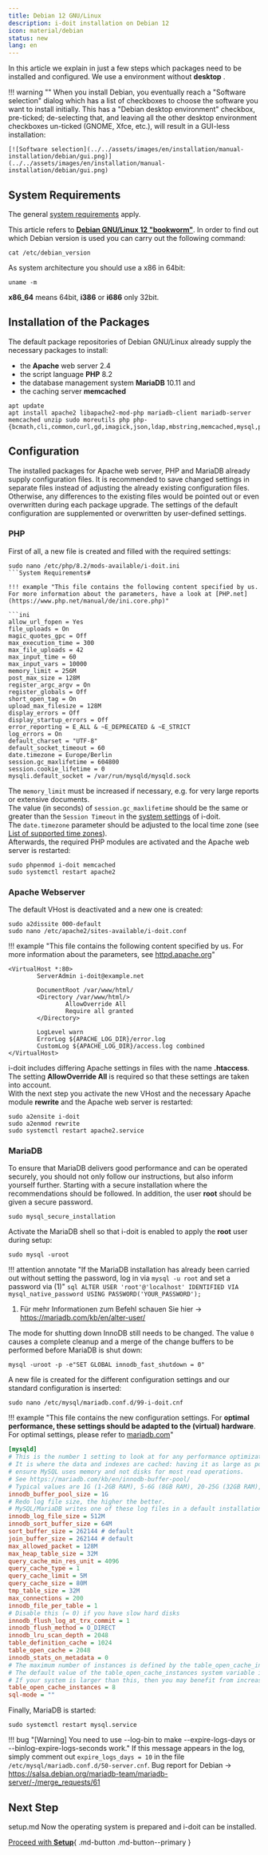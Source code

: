 ```yaml
---
title: Debian 12 GNU/Linux
description: i-doit installation on Debian 12
icon: material/debian
status: new
lang: en
---
```


In this article we explain in just a few steps which packages need to be installed and configured. We use a environment without **desktop** .

!!! warning ""
    When you install Debian, you eventually reach a "Software selection" dialog which has a list of checkboxes to choose the software you want to install initially. This has a "Debian desktop environment" checkbox, pre-ticked; de-selecting that, and leaving all the other desktop environment checkboxes un-ticked (GNOME, Xfce, etc.), will result in a GUI-less installation:

    [![Software selection](../../assets/images/en/installation/manual-installation/debian/gui.png)](../../assets/images/en/installation/manual-installation/debian/gui.png)

## System Requirements

The general [system requirements](../system-requirements.md) apply.

This article refers to [**Debian GNU/Linux 12 "bookworm"**](https://www.debian.org/index.en.html). In order to find out which Debian version is used you can carry out the following command:

```shell
cat /etc/debian_version
```

As system architecture you should use a x86 in 64bit:

```shell
uname -m
```

**x86_64** means 64bit, **i386** or **i686** only 32bit.

## Installation of the Packages

The default package repositories of Debian GNU/Linux already supply the necessary packages to install:

-   the **Apache** web server 2.4
-   the script language **PHP** 8.2
-   the database management system **MariaDB** 10.11 and
-   the caching server **memcached**

```shell
apt update
apt install apache2 libapache2-mod-php mariadb-client mariadb-server memcached unzip sudo moreutils php php-{bcmath,cli,common,curl,gd,imagick,json,ldap,mbstring,memcached,mysql,pgsql,soap,xml,zip}
```

## Configuration

The installed packages for Apache web server, PHP and MariaDB already supply configuration files. It is recommended to save changed settings in separate files instead of adjusting the already existing configuration files. Otherwise, any differences to the existing files would be pointed out or even overwritten during each package upgrade. The settings of the default configuration are supplemented or overwritten by user-defined settings.

### PHP

First of all, a new file is created and filled with the required settings:

```shell
sudo nano /etc/php/8.2/mods-available/i-doit.ini
```System Requirements#

!!! example "This file contains the following content specified by us. For more information about the parameters, have a look at [PHP.net](https://www.php.net/manual/de/ini.core.php)"

```ini
allow_url_fopen = Yes
file_uploads = On
magic_quotes_gpc = Off
max_execution_time = 300
max_file_uploads = 42
max_input_time = 60
max_input_vars = 10000
memory_limit = 256M
post_max_size = 128M
register_argc_argv = On
register_globals = Off
short_open_tag = On
upload_max_filesize = 128M
display_errors = Off
display_startup_errors = Off
error_reporting = E_ALL & ~E_DEPRECATED & ~E_STRICT
log_errors = On
default_charset = "UTF-8"
default_socket_timeout = 60
date.timezone = Europe/Berlin
session.gc_maxlifetime = 604800
session.cookie_lifetime = 0
mysqli.default_socket = /var/run/mysqld/mysqld.sock
```

The `memory_limit` must be increased if necessary, e.g. for very large reports or extensive documents.<br>
The value (in seconds) of `session.gc_maxlifetime` should be the same or greater than the `Session Timeout` in the [system settings](system-settings.md) of i-doit.<br>
The `date.timezone` parameter should be adjusted to the local time zone (see [List of supported time zones](http://php.net/manual/en/timezones.php)).<br>
Afterwards, the required PHP modules are activated and the Apache web server is restarted:

```shell
sudo phpenmod i-doit memcached
sudo systemctl restart apache2
```

### Apache Webserver

The default VHost is deactivated and a new one is created:

```shell
sudo a2dissite 000-default
sudo nano /etc/apache2/sites-available/i-doit.conf
```

!!! example "This file contains the following content specified by us. For more information about the parameters, see [httpd.apache.org](https://httpd.apache.org/docs/2.4/en/mod/core.html)"

```shell
<VirtualHost *:80>
        ServerAdmin i-doit@example.net

        DocumentRoot /var/www/html/
        <Directory /var/www/html/>
                AllowOverride All
                Require all granted
        </Directory>

        LogLevel warn
        ErrorLog ${APACHE_LOG_DIR}/error.log
        CustomLog ${APACHE_LOG_DIR}/access.log combined
</VirtualHost>
```

i-doit includes differing Apache settings in files with the name **.htaccess**. The setting **AllowOverride All** is required so that these settings are taken into account.<br>
With the next step you activate the new VHost and the necessary Apache module **rewrite** and the Apache web server is restarted:

```shell
sudo a2ensite i-doit
sudo a2enmod rewrite
sudo systemctl restart apache2.service
```

### MariaDB

To ensure that MariaDB delivers good performance and can be operated securely, you should not only follow our instructions, but also inform yourself further. Starting with a secure installation where the recommendations should be followed. In addition, the user **root** should be given a secure password.

```shell
sudo mysql_secure_installation
```

Activate the MariaDB shell so that i-doit is enabled to apply the **root** user during setup:

```shell
sudo mysql -uroot
```

!!! attention annotate "If the MariaDB installation has already been carried out without setting the password, log in via `mysql -u root` and set a password via (1)"
    ```sql
    ALTER USER 'root'@'localhost' IDENTIFIED VIA mysql_native_password USING PASSWORD('YOUR_PASSWORD');
    ```

1. Für mehr Informationen zum Befehl schauen Sie hier -> <https://mariadb.com/kb/en/alter-user/>

The mode for shutting down InnoDB still needs to be changed. The value `0` causes a complete cleanup and a merge of the change buffers to be performed before MariaDB is shut down:

```shell
mysql -uroot -p -e"SET GLOBAL innodb_fast_shutdown = 0"
```

A new file is created for the different configuration settings and our standard configuration is inserted:

```shell
sudo nano /etc/mysql/mariadb.conf.d/99-i-doit.cnf
```

!!! example "This file contains the new configuration settings. For **optimal performance, these settings should be adapted to the (virtual) hardware**. For optimal settings, please refer to [mariadb.com](https://mariadb.com/kb/en/optimization-and-tuning/)"

```ini
[mysqld]
# This is the number 1 setting to look at for any performance optimization
# It is where the data and indexes are cached: having it as large as possible will
# ensure MySQL uses memory and not disks for most read operations.
# See https://mariadb.com/kb/en/innodb-buffer-pool/
# Typical values are 1G (1-2GB RAM), 5-6G (8GB RAM), 20-25G (32GB RAM), 100-120G (128GB RAM).
innodb_buffer_pool_size = 1G
# Redo log file size, the higher the better.
# MySQL/MariaDB writes one of these log files in a default installation.
innodb_log_file_size = 512M
innodb_sort_buffer_size = 64M
sort_buffer_size = 262144 # default
join_buffer_size = 262144 # default
max_allowed_packet = 128M
max_heap_table_size = 32M
query_cache_min_res_unit = 4096
query_cache_type = 1
query_cache_limit = 5M
query_cache_size = 80M
tmp_table_size = 32M
max_connections = 200
innodb_file_per_table = 1
# Disable this (= 0) if you have slow hard disks
innodb_flush_log_at_trx_commit = 1
innodb_flush_method = O_DIRECT
innodb_lru_scan_depth = 2048
table_definition_cache = 1024
table_open_cache = 2048
innodb_stats_on_metadata = 0
# The maximum number of instances is defined by the table_open_cache_instances system variable.
# The default value of the table_open_cache_instances system variable is 8, which is expected to handle up to 100 CPU cores.
# If your system is larger than this, then you may benefit from increasing the value of this system variable.
table_open_cache_instances = 8
sql-mode = ""
```

Finally, MariaDB is started:

```shell
sudo systemctl restart mysql.service
```

!!! bug "[Warning] You need to use --log-bin to make --expire-logs-days or --binlog-expire-logs-seconds work."
    If this message appears in the log, simply comment out `expire_logs_days = 10` in the file `/etc/mysql/mariadb.conf.d/50-server.cnf`.
    Bug report for Debian -> <https://salsa.debian.org/mariadb-team/mariadb-server/-/merge_requests/61>

## Next Step

setup.md
Now the operating system is prepared and i-doit can be installed.

[Proceed with **Setup**](setup.md){ .md-button .md-button--primary }
